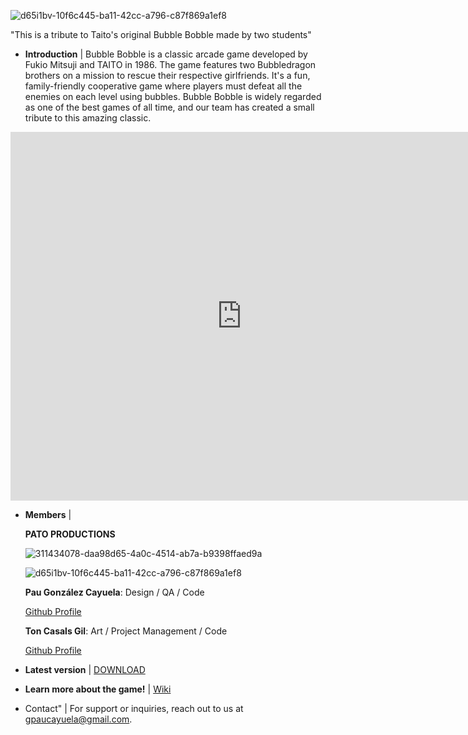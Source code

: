 ![d65i1bv-10f6c445-ba11-42cc-a796-c87f869a1ef8](https://github.com/paolo2kk/BubbleBobble-PatoProductions/assets/121867499/bee342cf-adb1-460a-b607-7b3873eedbb3)

"This is a tribute to Taito's original Bubble Bobble made by two students"
  
  - **Introduction**
    |
    Bubble Bobble is a classic arcade game developed by Fukio Mitsuji and TAITO in 1986. The game features two Bubbledragon brothers on a mission to rescue their respective girlfriends. It's a fun, family-friendly cooperative game where players must defeat all the enemies on each level using bubbles. Bubble Bobble is widely regarded as one of the best games of all time, and our team has created a small tribute to this amazing classic.


<iframe width="740" height="590" src="https://www.youtube.com/embed/QsEatQWmBl0" frameborder="0" allowfullscreen=""></iframe>


  - **Members**
    |

    **PATO PRODUCTIONS**
    
    ![311434078-daa98d65-4a0c-4514-ab7a-b9398ffaed9a](https://github.com/paolo2kk/BubbleBobble-PatoProductions/assets/121867499/412ca921-b64c-43e1-b6cc-ce629418875d)

    ![d65i1bv-10f6c445-ba11-42cc-a796-c87f869a1ef8](https://github.com/paolo2kk/BubbleBobble-PatoProductions/assets/157851694/28082307-9d16-4e63-acfe-42d95ee2edcb)
    

    **Pau González Cayuela**:                   Design / QA / Code
    
    [Github Profile](https://github.com/paolo2kk)
    

    **Ton Casals Gil**:                             Art / Project Management / Code
    
    [Github Profile](https://github.com/Tontito05)


  - **Latest version**
    |   [DOWNLOAD](https://github.com/paolo2kk/BubbleBobble-PatoProductions/releases/tag/v1.0)
    
  - **Learn more about the game!**
    |   [Wiki](https://github.com/paolo2kk/BubbleBobble-PatoProductions/wiki)
       
  - Contact"
    |
      For support or inquiries, reach out to us at [gpaucayuela@gmail.com](mailto:gpaucayuela@gmail.com).
